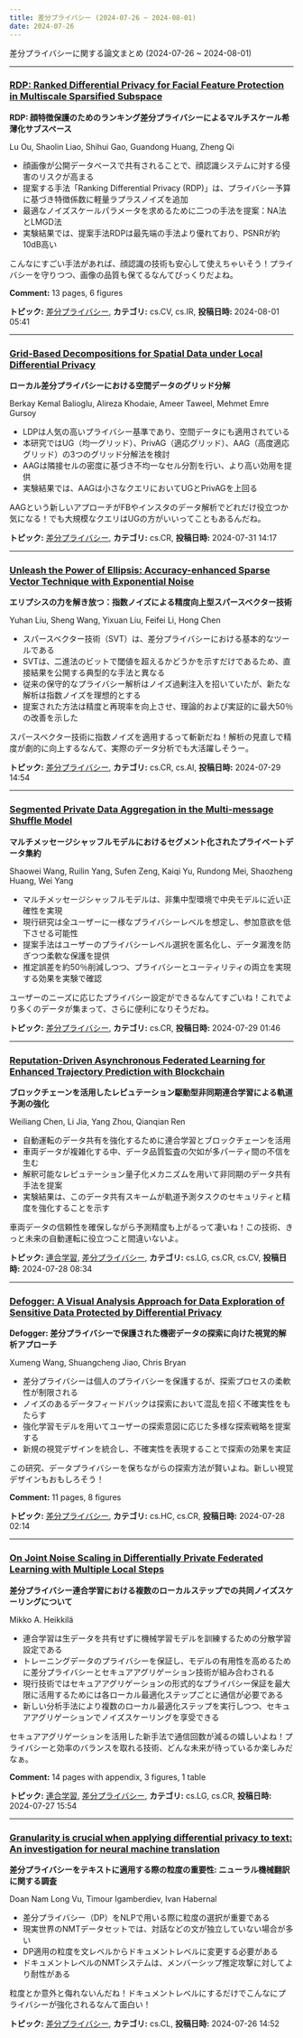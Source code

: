 ```yaml
---
title: 差分プライバシー (2024-07-26 ~ 2024-08-01)
date: 2024-07-26
---
```


差分プライバシーに関する論文まとめ (2024-07-26 ~ 2024-08-01)


- - -

### [RDP: Ranked Differential Privacy for Facial Feature Protection in Multiscale Sparsified Subspace](http://arxiv.org/abs/2408.00294)

**RDP: 顔特徴保護のためのランキング差分プライバシーによるマルチスケール希薄化サブスペース**

Lu Ou, Shaolin Liao, Shihui Gao, Guandong Huang, Zheng Qi

- 顔画像が公開データベースで共有されることで、顔認識システムに対する侵害のリスクが高まる
- 提案する手法「Ranking Differential Privacy (RDP)」は、プライバシー予算に基づき特徴係数に軽量ラプラスノイズを追加
- 最適なノイズスケールパラメータを求めるために二つの手法を提案：NA法とLMGD法
- 実験結果では、提案手法RDPは最先端の手法より優れており、PSNRが約10dB高い

こんなにすごい手法があれば、顔認識の技術も安心して使えちゃいそう！プライバシーを守りつつ、画像の品質も保てるなんてびっくりだよね。

**Comment:** 13 pages, 6 figures

**トピック:** [差分プライバシー](../../dp), **カテゴリ:** cs.CV, cs.IR, **投稿日時:** 2024-08-01 05:41


- - -

### [Grid-Based Decompositions for Spatial Data under Local Differential Privacy](http://arxiv.org/abs/2407.21624)

**ローカル差分プライバシーにおける空間データのグリッド分解**

Berkay Kemal Balioglu, Alireza Khodaie, Ameer Taweel, Mehmet Emre Gursoy

- LDPは人気の高いプライバシー基準であり、空間データにも適用されている
- 本研究ではUG（均一グリッド）、PrivAG（適応グリッド）、AAG（高度適応グリッド）の3つのグリッド分解法を検討
- AAGは隣接セルの密度に基づき不均一なセル分割を行い、より高い効用を提供
- 実験結果では、AAGは小さなクエリにおいてUGとPrivAGを上回る

AAGという新しいアプローチがFBやインスタのデータ解析でどれだけ役立つか気になる！でも大規模なクエリはUGの方がいいってこともあるんだね。



**トピック:** [差分プライバシー](../../dp), **カテゴリ:** cs.CR, **投稿日時:** 2024-07-31 14:17


- - -

### [Unleash the Power of Ellipsis: Accuracy-enhanced Sparse Vector Technique with Exponential Noise](http://arxiv.org/abs/2407.20068)

**エリプシスの力を解き放つ：指数ノイズによる精度向上型スパースベクター技術**

Yuhan Liu, Sheng Wang, Yixuan Liu, Feifei Li, Hong Chen

- スパースベクター技術（SVT）は、差分プライバシーにおける基本的なツールである
- SVTは、二進法のビットで閾値を超えるかどうかを示すだけであるため、直接結果を公開する典型的な手法と異なる
- 従来の保守的なプライバシー解析はノイズ過剰注入を招いていたが、新たな解析は指数ノイズを理想的とする
- 提案された方法は精度と再現率を向上させ、理論的および実証的に最大50％の改善を示した

スパースベクター技術に指数ノイズを適用するって斬新だね！解析の見直しで精度が劇的に向上するなんて、実際のデータ分析でも大活躍しそうー。



**トピック:** [差分プライバシー](../../dp), **カテゴリ:** cs.CR, cs.AI, **投稿日時:** 2024-07-29 14:54


- - -

### [Segmented Private Data Aggregation in the Multi-message Shuffle Model](http://arxiv.org/abs/2407.19639)

**マルチメッセージシャッフルモデルにおけるセグメント化されたプライベートデータ集約**

Shaowei Wang, Ruilin Yang, Sufen Zeng, Kaiqi Yu, Rundong Mei, Shaozheng Huang, Wei Yang

- マルチメッセージシャッフルモデルは、非集中型環境で中央モデルに近い正確性を実現
- 現行研究は全ユーザーに一様なプライバシーレベルを想定し、参加意欲を低下させる可能性
- 提案手法はユーザーのプライバシーレベル選択を匿名化し、データ漏洩を防ぎつつ柔軟な保護を提供
- 推定誤差を約50％削減しつつ、プライバシーとユーティリティの両立を実現する効果を実験で確認

ユーザーのニーズに応じたプライバシー設定ができるなんてすごいね！これでより多くのデータが集まって、さらに便利になりそうだね。



**トピック:** [差分プライバシー](../../dp), **カテゴリ:** cs.CR, **投稿日時:** 2024-07-29 01:46


- - -

### [Reputation-Driven Asynchronous Federated Learning for Enhanced Trajectory Prediction with Blockchain](http://arxiv.org/abs/2407.19428)

**ブロックチェーンを活用したレピュテーション駆動型非同期連合学習による軌道予測の強化**

Weiliang Chen, Li Jia, Yang Zhou, Qianqian Ren

- 自動運転のデータ共有を強化するために連合学習とブロックチェーンを活用
- 車両データが複雑化する中、データ品質監査の欠如が多パーティ間の不信を生む
- 解釈可能なレピュテーション量子化メカニズムを用いて非同期のデータ共有手法を提案
- 実験結果は、このデータ共有スキームが軌道予測タスクのセキュリティと精度を強化することを示す

車両データの信頼性を確保しながら予測精度も上がるって凄いね！この技術、きっと未来の自動運転に役立つこと間違いないよ。



**トピック:** [連合学習](../../fl), [差分プライバシー](../../dp), **カテゴリ:** cs.LG, cs.CR, cs.CV, **投稿日時:** 2024-07-28 08:34


- - -

### [Defogger: A Visual Analysis Approach for Data Exploration of Sensitive Data Protected by Differential Privacy](http://arxiv.org/abs/2407.19364)

**Defogger: 差分プライバシーで保護された機密データの探索に向けた視覚的解析アプローチ**

Xumeng Wang, Shuangcheng Jiao, Chris Bryan

- 差分プライバシーは個人のプライバシーを保護するが、探索プロセスの柔軟性が制限される
- ノイズのあるデータフィードバックは探索において混乱を招く不確実性をもたらす
- 強化学習モデルを用いてユーザーの探索意図に応じた多様な探索戦略を提案する
- 新規の視覚デザインを統合し、不確実性を表現することで探索の効果を実証

この研究、データプライバシーを保ちながらの探索方法が賢いよね。新しい視覚デザインもおもしろそう！

**Comment:** 11 pages, 8 figures

**トピック:** [差分プライバシー](../../dp), **カテゴリ:** cs.HC, cs.CR, **投稿日時:** 2024-07-28 02:14


- - -

### [On Joint Noise Scaling in Differentially Private Federated Learning with Multiple Local Steps](http://arxiv.org/abs/2407.19286)

**差分プライバシー連合学習における複数のローカルステップでの共同ノイズスケーリングについて**

Mikko A. Heikkilä

- 連合学習は生データを共有せずに機械学習モデルを訓練するための分散学習設定である
- トレーニングデータのプライバシーを保証し、モデルの有用性を高めるために差分プライバシーとセキュアアグリゲーション技術が組み合わされる
- 現行技術ではセキュアアグリゲーションの形式的なプライバシー保証を最大限に活用するためには各ローカル最適化ステップごとに通信が必要である
- 新しい分析手法により複数のローカル最適化ステップを実行しつつ、セキュアアグリゲーションでノイズスケーリングを享受できる

セキュアアグリゲーションを活用した新手法で通信回数が減るの嬉しいよね！プライバシーと効率のバランスを取れる技術、どんな未来が待っているか楽しみだなぁ。

**Comment:** 14 pages with appendix, 3 figures, 1 table

**トピック:** [連合学習](../../fl), [差分プライバシー](../../dp), **カテゴリ:** cs.LG, cs.CR, **投稿日時:** 2024-07-27 15:54


- - -

### [Granularity is crucial when applying differential privacy to text: An investigation for neural machine translation](http://arxiv.org/abs/2407.18789)

**差分プライバシーをテキストに適用する際の粒度の重要性: ニューラル機械翻訳に関する調査**

Doan Nam Long Vu, Timour Igamberdiev, Ivan Habernal

- 差分プライバシー（DP）をNLPで用いる際に粒度の選択が重要である
- 現実世界のNMTデータセットでは、対話などの文が独立していない場合が多い
- DP適用の粒度を文レベルからドキュメントレベルに変更する必要がある
- ドキュメントレベルのNMTシステムは、メンバーシップ推定攻撃に対してより耐性がある

粒度とか意外と侮れないんだね！ドキュメントレベルにするだけでこんなにプライバシーが強化されるなんて面白い！



**トピック:** [差分プライバシー](../../dp), **カテゴリ:** cs.CL, **投稿日時:** 2024-07-26 14:52
